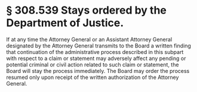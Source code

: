 # § 308.539   Stays ordered by the Department of Justice.

If at any time the Attorney General or an Assistant Attorney General designated by the Attorney General transmits to the Board a written finding that continuation of the administrative process described in this subpart with respect to a claim or statement may adversely affect any pending or potential criminal or civil action related to such claim or statement, the Board will stay the process immediately. The Board may order the process resumed only upon receipt of the written authorization of the Attorney General. 




